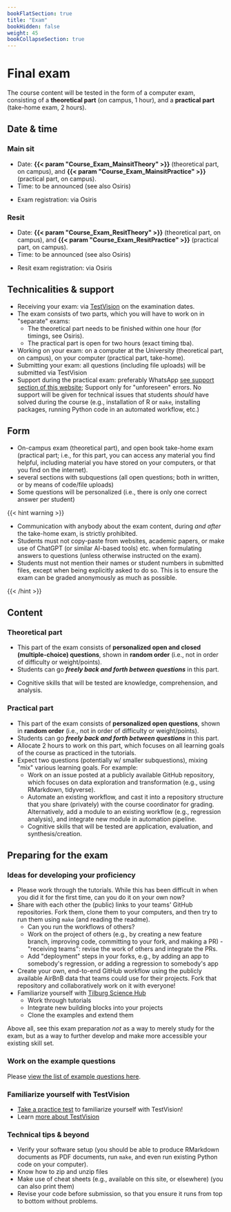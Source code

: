 ```yaml
---
bookFlatSection: true
title: "Exam"
bookHidden: false
weight: 45
bookCollapseSection: true
---
```


# Final exam

The course content will be tested in the form of a computer exam, consisting of a __theoretical part__ (on campus, 1 hour), and a __practical part__ (take-home exam, 2 hours). 

## Date & time

### Main sit

- Date: __{{< param "Course_Exam_MainsitTheory" >}}__ (theoretical part, on campus), and __{{< param "Course_Exam_MainsitPractice" >}}__ (practical part, on campus).
- Time: to be announced (see also Osiris)
<!--- Time: __9.00am - 12pm (i.e., 11.59am + 1 minute)__ (Amsterdam time, you can start when you want, but *must* submit before the deadline)-->
- Exam registration: via Osiris

### Resit

- Date: __{{< param "Course_Exam_ResitTheory" >}}__ (theoretical part, on campus), and __{{< param "Course_Exam_ResitPractice" >}}__ (practical part, on campus).
- Time: to be announced (see also Osiris)
<!--- Time: __9.00am - 12pm (i.e., 11.59am + 1 minute)__ (Amsterdam time, you can start when you want, but *must* submit before the deadline)-->
- Resit exam registration: via Osiris

## Technicalities & support

- Receiving your exam: via [TestVision](https://TilburgU.testvision.nl/online/kandidaten) on the examination dates.
- The exam consists of two parts, which you will have to work on in "separate" exams:
  - The theoretical part needs to be finished within one hour (for timings, see Osiris).
  - The practical part is open for two hours (exact timing tba).
- Working on your exam: on a computer at the University (theoretical part, on campus), on your computer (practical part, take-home).
- Submitting your exam: all questions (including file uploads) will be submitted via TestVision
- Support during the practical exam: preferably WhatsApp [see support section of this website](/docs/course/support); Support only for "unforeseen" errors. No support will be given for technical issues that students *should* have solved during the course (e.g., installation of R or `make`, installing packages, running Python code in an automated workflow, etc.)


## Form

- On-campus exam (theoretical part), and open book take-home exam (practical part; i.e., for this part, you can access any material you find helpful, including material you have stored on your computers, or that you find on the internet).
- several sections with subquestions (all open questions; both in written, or by means of code/file uploads)
- Some questions will be personalized (i.e., there is only one correct answer per student)

{{< hint warning >}}

- Communication with anybody about the exam content, during *and after* the take-home exam, is strictly prohibited.
- Students must not copy-paste from websites, academic papers, or make use of ChatGPT (or similar AI-based tools) etc. when formulating answers to questions (unless otherwise instructed on the exam).
- Students must not mention their names or student numbers in submitted files, except when being explicitly asked to do so. This is to ensure the exam can be graded anonymously as much as possible.

{{< /hint >}}


## Content

### Theoretical part

- This part of the exam consists of __personalized open and closed (multiple-choice) questions__, shown in __random order__ (i.e., not in order of difficulty or weight/points).
- Students can go __*freely back and forth between questions*__ in this part.
<!--- Students __*cannot* go back between questions__ (i.e., questions need to be answered in the order in which they appear).-->
<!--- Allocate approximately 45 minutes to work on this part.-->
- Cognitive skills that will be tested are knowledge, comprehension, and analysis.

### Practical part

- This part of the exam consists of __personalized open questions__, shown in __random order__ (i.e., not in order of difficulty or weight/points).
- Students can go __*freely back and forth between questions*__ in this part.
- Allocate 2 hours to work on this part, which focuses on all learning goals of the course as practiced in the tutorials.
- Expect two questions (potentially w/ smaller subquestions), mixing "mix" various learning goals. For example:
  - Work on an issue posted at a publicly available GitHub repository, which focuses on data exploration and transformation (e.g., using RMarkdown, tidyverse).
  - Automate an existing workflow, and cast it into a repository structure that you share (privately) with the course coordinator for grading. Alternatively, add a module to an existing workflow (e.g., regression analysis), and integrate new module in automation pipeline.
  - Cognitive skills that will be tested are application, evaluation, and synthesis/creation.

## Preparing for the exam

### Ideas for developing your proficiency

- Please work through the tutorials. While this has been difficult in when you did it for the first time, can you do it on your own now?
- Share with each other the (public) links to your teams' GitHub repositories. Fork them, clone them to your computers, and then try to run them using `make` (and reading the readme).
  - Can you run the workflows of others?
  - Work on the project of others (e.g., by creating a new feature branch, improving code, committing to your fork, and making a PR) - "receiving teams": revise the work of others and integrate the PRs.
  - Add "deployment" steps in your forks, e.g., by adding an app to somebody's regression, or adding a regression to somebody's app
- Create your own, end-to-end GitHub workflow using the publicly available AirBnB data that teams could use for their projects. Fork that repository and collaboratively work on it with everyone!
- Familiarize yourself with [Tilburg Science Hub](https://tilburgsciencehub.com)
  - Work through tutorials
  - Integrate new building blocks into your projects
  - Clone the examples and extend them

Above all, see this exam preparation *not* as a way to merely study for the exam, but as a way to further develop and make more accessible your existing skill set.

### Work on the example questions

Please [view the list of example questions here](examplequestions).

### Familiarize yourself with TestVision

- [Take a practice test](https://oefentoetsen.testvision.nl/online/fe/login_ot.htm?campagne=tlb_demo_eng&taal=2) to familiarize yourself with TestVision!
- Learn [more about TestVision](https://www.tilburguniversity.edu/students/studying/exams/e-assessment/testvision)

### Technical tips & beyond

- Verify your software setup (you should be able to produce RMarkdown documents as PDF documents, run `make`, and even run existing Python code on your computer).
- Know how to zip and unzip files
- Make use of cheat sheets (e.g., available on this site, or elsewhere) (you can also print them)
- Revise your code before submission, so that you ensure it runs from top to bottom without problems.

<!--

{{< hint info >}}
__Stay up-to-date__

As we develop the exam questions, please keep an eye on the content of this page for important updates (e.g., with regard to the questions asked, any new tips & tricks that will help you to work on the questions, any example questions, etc.)

{{< /hint >}}
-->
